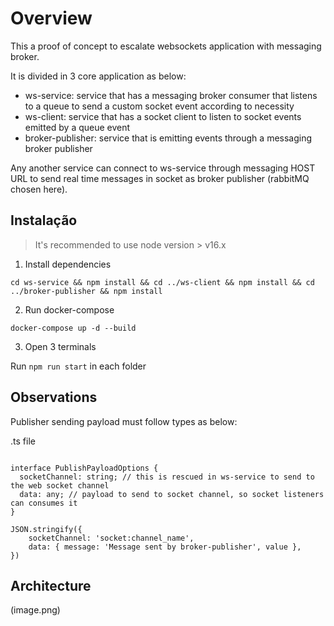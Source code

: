 # Overview

This a proof of concept to escalate websockets application with messaging broker.

It is divided in 3 core application as below:

- ws-service: service that has a messaging broker consumer that listens to a queue to send a custom socket event according to necessity
- ws-client: service that has a socket client to listen to socket events emitted by a queue event
- broker-publisher: service that is emitting events through a messaging broker publisher

Any another service can connect to ws-service through messaging HOST URL to send real time messages in socket as broker publisher (rabbitMQ chosen here).

## Instalação

> It's recommended to use node version > v16.x

1. Install dependencies

```
cd ws-service && npm install && cd ../ws-client && npm install && cd ../broker-publisher && npm install
```

2. Run docker-compose

```
docker-compose up -d --build
```

3. Open 3 terminals

Run `npm run start` in each folder

## Observations

Publisher sending payload must follow types as below:

.ts file

```

interface PublishPayloadOptions {
  socketChannel: string; // this is rescued in ws-service to send to the web socket channel
  data: any; // payload to send to socket channel, so socket listeners can consumes it
}

JSON.stringify({
    socketChannel: 'socket:channel_name',
    data: { message: 'Message sent by broker-publisher', value },
})
```

## Architecture

(image.png)
